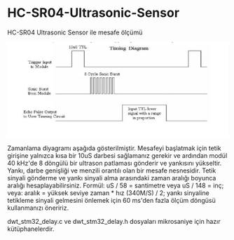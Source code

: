 # HC-SR04-Ultrasonic-Sensor
HC-SR04 Ultrasonic Sensor ile mesafe ölçümü

![HCSR04 Ultrasonic Sensor çalışması](https://github.com/zyakkoc/HC-SR04-Ultrasonic-Sensor/blob/main/HCSR04.jpg)

Zamanlama diyagramı aşağıda gösterilmiştir. Mesafeyi başlatmak için tetik girişine yalnızca kısa bir 10uS darbesi sağlamanız gerekir ve ardından modül 40 kHz'de
8 döngülü bir ultrason patlaması gönderir ve yankısını yükseltir. Yankı, darbe genişliği ve menzili orantılı olan bir mesafe nesnesidir. Tetik sinyali gönderme 
ve yankı sinyali alma arasındaki zaman aralığı boyunca aralığı hesaplayabilirsiniz. Formül: uS / 58 = santimetre veya uS / 148 = inç; veya: aralık = yüksek 
seviye zaman * hız (340M/S) / 2; yankı sinyaline tetikleme sinyali gelmesini önlemek için 60 ms'den fazla ölçüm döngüsü kullanmanızı öneririz.

dwt_stm32_delay.c ve dwt_stm32_delay.h dosyaları mikrosaniye için hazır kütüphanelerdir.
